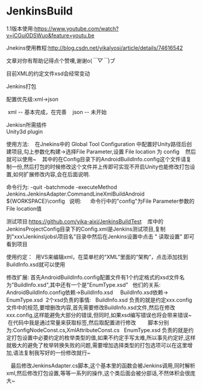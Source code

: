 # JenkinsBuild

1.1版本使用:https://www.youtube.com/watch?v=jCGui0DSWuo&feature=youtu.be

Jnekins使用教程:http://blog.csdn.net/yikalyosi/article/details/74616542 

文章对你有帮助记得点个赞噢,谢谢o(*￣▽￣*)ブ

目前XML的约定文件xsd会经常变动

Jenkins打包
 
 配置优先级:xml->json
 
  xml -- 基本完成，在完善
  
  json -- 未开始
  
Jenkisn所需插件  	
   Unity3d plugin
   
使用方法:
    在Jnekins中的	Global Tool Configuration 中配置好Unity路径后创建项目,勾上参数化构建->选择File Parameter,设置	File location 为 config
    然后就可以使用~
    其中的在Config目录下的AndroidBuildInfo.config这个文件请复制一份,然后打包的时候修改这个文件并上传即可实现不开启Unity也能修改打包设置,如何扩展修改内容,会在后面说明.

命令行为:
   -quit -batchmode -executeMethod Jenkins.JenkinsAdapter.CommandLineXmlBuildAndroid ${WORKSPACE}\config
   说明:
      命令行中的"config"为File Parameter参数的File location值
      
      
      
 测试项目:https://github.com/yika-aixi/JenkinsBuildTest
    库中的JenkinsProjectConfig目录下的Config.xml是Jenkins测试项目,复制到"xxx\Jenkins\jobs\项目名"目录中然后在Jenkins设置中点击 "	
读取设置" 即可看到项目

使用约定：
  用VS来编辑xml，在菜单栏的“XML”里面的“架构”，点击添加找到BuildInfo.xsd就可以使用

修改扩展:
  首先AndroidBuildInfo.config配置文件有1个约定格式的xsd文件名为"BuildInfo.xsd",其中还有一个是"EnumType.xsd"
   他们的关系:
      AndroidBuildInfo.config依赖->BuildInfo.xsd
      BuildInfo.xsd依赖-> EnumType.xsd
  2个xsd负责的事情:
    BuildInfo.xsd 负责的就是约定xxx.config文件中的规范,要增删改内容,首先需要修改BuildInfo.xsd文件,然后在修改xxx.config,这样能避免大部分的错误,但同时,如果xsd编写错误也将会带来错误~
    在代码中我是通过常量来获取标签,然后取配置进行修改
        脚本分别为:ConfigNodeConst.cs,XmlAttributeConst.cs
    EnumType.xsd 负责的就是约定打包设置中必要约定的枚举类型的值,如果不约定手写太难,所以事先约定好,这样就极大的避免了枚举转换失败的问题,需要增加选择类型的打包选项可以在这里增加,语法复制我写好的一份修改就行~
    
    最后修改JenkinsAdapter.cs脚本,这个基本里的函数会被Jenkins调用,同时解析xml,然后修改打包设置,等等一系列的操作,这个类后面会被分部话,不然体积会很庞大~
